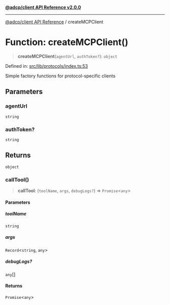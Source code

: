 [**@adcp/client API Reference v2.0.0**](../README.md)

***

[@adcp/client API Reference](../README.md) / createMCPClient

# Function: createMCPClient()

> **createMCPClient**(`agentUrl`, `authToken?`): `object`

Defined in: [src/lib/protocols/index.ts:53](https://github.com/adcontextprotocol/adcp-client/blob/add23254eadaef025ae9fbe49b40948f459b98ff/src/lib/protocols/index.ts#L53)

Simple factory functions for protocol-specific clients

## Parameters

### agentUrl

`string`

### authToken?

`string`

## Returns

`object`

### callTool()

> **callTool**: (`toolName`, `args`, `debugLogs?`) => `Promise`\<`any`\>

#### Parameters

##### toolName

`string`

##### args

`Record`\<`string`, `any`\>

##### debugLogs?

`any`[]

#### Returns

`Promise`\<`any`\>
